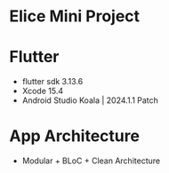 # Elice Mini Project

# Flutter
- flutter sdk 3.13.6
- Xcode 15.4
- Android Studio Koala | 2024.1.1 Patch

# App Architecture
- Modular + BLoC + Clean Architecture